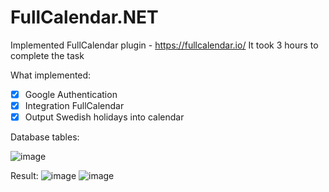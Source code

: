 # FullCalendar.NET

Implemented FullCalendar plugin - https://fullcalendar.io/
It took 3 hours to complete the task

What implemented:
- [x] Google Authentication
- [x] Integration FullCalendar
- [x] Output Swedish holidays into calendar

Database tables:

![image](https://github.com/kelass/FullCalendar.NET/assets/69418373/cb5ba6fb-9816-47f4-b817-5b6b014df7df)

Result:
![image](https://github.com/kelass/FullCalendar.NET/assets/69418373/bf4cf1fa-c6e3-41fc-a074-f8678ac9fee1)
![image](https://github.com/kelass/FullCalendar.NET/assets/69418373/9821985e-6c97-4b4b-bb38-6066ff5c03ab)

